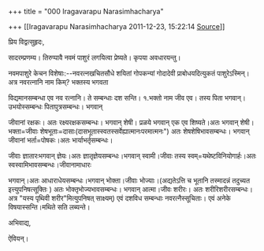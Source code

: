 +++
title = "000 Iragavarapu Narasimhacharya"

+++
[[Iragavarapu Narasimhacharya	2011-12-23, 15:22:14 [Source](https://groups.google.com/g/bvparishat/c/piBS6Msjz-U)]]



प्रिय विद्वत्सुहृदः,

सादरम्प्रणम्य। तिरुप्पावै नवमं पाशुरं लगयित्वा प्रेष्यते। कृपया अवधारयन्तु।

नवमपाशुरे केचन विशेषाः:--नवरत्नखचितसौधे शयितां गोपकन्यां गोदादेवी प्राबोधयदित्युकतं पाशुरेऽस्मिन्। अत्र नवरत्नानि नाम किम्? भक्तस्य भगवता

विद्यमानसम्बन्धा एव नव रत्नानि। ते सम्बन्धाः दश सन्ति। १.भक्तो नाम जीव एव। तस्य पिता भगवान्।उभयोस्सम्बन्धः पितापुत्रसम्बन्धः। भगवान्

जीवानां रक्षकः। अतः रक्ष्यरक्षकसम्बन्धः। भगवान् शेषी। प्रळये भगवान् एक एव शिष्यते।अतः भगवान् शेषी।भक्ता=जीवाः शेषभूताः=दासाः(दासभूतास्स्वतस्सर्वेह्यात्मानःपरमात्मनः") अतः शेषशेषिभावसम्बन्धः। भगवान् जीवानां भर्ता=पोषकः।अतः भार्याभर्तृसम्बन्धः।

जीवाः ज्ञातारःभगवान् ज्ञेयः।अतः ज्ञातृज्ञेयसम्बन्धः।भगवान् स्वामी।जीवाः तस्य स्वम्=यथेष्टविनियोगार्हः।अतः स्वस्वामिभावसम्बन्धः।जीवानामाधारः

भगवान्।अतः आधाराधेयसम्बन्धः।भगवान् भोक्ता।जीवाः भोज्याः।(अद्यतेऽत्ति च भूतानि तस्मादन्नं तदुच्यत इत्त्युपनिषत्सूक्तिः ) अतः भोक्तृभोज्यभावसम्बन्धः। भगवान् आत्मा।जीवः शरीरः। अतः शरीरिशरीरसम्बन्धः।अत्र "यस्य पृथिवी शरीर"मित्युपनिषत् साक्ष्यम्) एवं दशविध सम्बन्धाः नवरत्नैस्सूचिताः। एवं अनेके विषयास्सन्ति।मथिते सति लब्यन्ते।

अभिवाद्य,

ऐवियन्।

